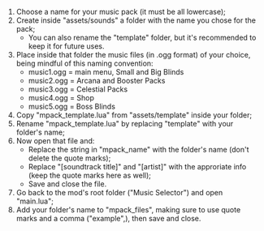 1. Choose a name for your music pack (it must be all lowercase);
2. Create inside "assets/sounds" a folder with the name you chose for the pack;
   - You can also rename the "template" folder, but it's recommended to keep it for future uses.
3. Place inside that folder the music files (in .ogg format) of your choice, being mindful of this naming convention:
   - music1.ogg = main menu, Small and Big Blinds
   - music2.ogg = Arcana and Booster Packs
   - music3.ogg = Celestial Packs
   - music4.ogg = Shop
   - music5.ogg = Boss Blinds
4. Copy "mpack_template.lua" from "assets/template" inside your folder;
5. Rename "mpack_template.lua" by replacing "template" with your folder's name;
6. Now open that file and:
   - Replace the string in "mpack_name" with the folder's name (don't delete the quote marks);
   - Replace "\[soundtrack title]" and "\[artist]" with the approriate info (keep the quote marks here as well);
   - Save and close the file.
7. Go back to the mod's root folder ("Music Selector") and open "main.lua";
8. Add your folder's name to "mpack_files", making sure to use quote marks and a comma ("example",), then save and close.
